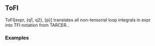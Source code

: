 ##  ToFI 

ToFI[expr, {q1, q2}, {p}] translates all non-tensorial loop integrals in expr into TFI notation from TARCER..

###  Examples 